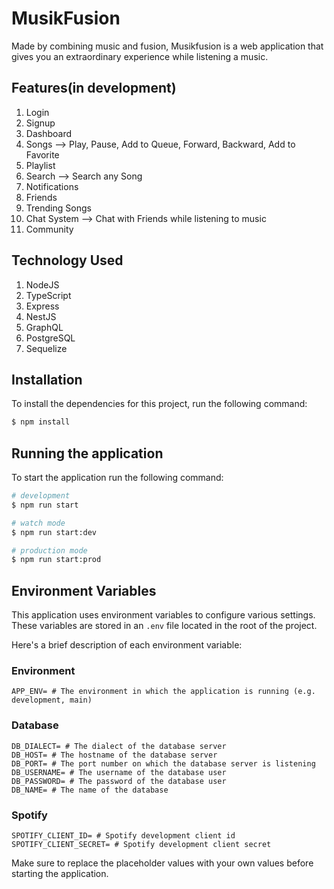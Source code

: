 # MusikFusion

Made by combining music and fusion, Musikfusion is a web application that gives you an extraordinary experience while listening a music.

## Features(in development)

1. Login   
2. Signup   
3. Dashboard   
4. Songs --> Play, Pause, Add to Queue, Forward, Backward, Add to Favorite   
5. Playlist   
6. Search --> Search any Song   
7. Notifications   
8. Friends   
9. Trending Songs   
10. Chat System --> Chat with Friends while listening to music   
11. Community   

## Technology Used

1. NodeJS   
2. TypeScript   
3. Express   
4. NestJS   
5. GraphQL   
6. PostgreSQL   
7. Sequelize   

## Installation

To install the dependencies for this project, run the following command:

```bash
$ npm install
```

## Running the application

To start the application run the following command:

```bash
# development
$ npm run start

# watch mode
$ npm run start:dev

# production mode
$ npm run start:prod
```

## Environment Variables

This application uses environment variables to configure various settings. These variables are stored in an `.env` file located in the root of the project.

Here's a brief description of each environment variable:

### Environment
```
APP_ENV= # The environment in which the application is running (e.g. development, main)   
```

### Database
```
DB_DIALECT= # The dialect of the database server   
DB_HOST= # The hostname of the database server   
DB_PORT= # The port number on which the database server is listening   
DB_USERNAME= # The username of the database user   
DB_PASSWORD= # The password of the database user   
DB_NAME= # The name of the database   
```

### Spotify
```
SPOTIFY_CLIENT_ID= # Spotify development client id
SPOTIFY_CLIENT_SECRET= # Spotify development client secret
```

Make sure to replace the placeholder values with your own values before starting the application.
